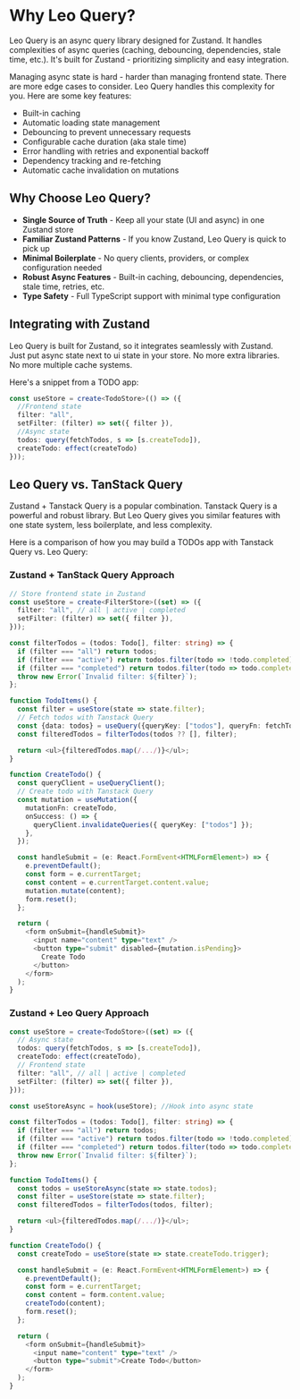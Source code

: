 # Why Leo Query?

Leo Query is an async query library designed for Zustand. It handles complexities of async queries (caching, debouncing, dependencies, stale time, etc.). It's built for Zustand - prioritizing simplicity and easy integration.

Managing async state is hard - harder than managing frontend state. There are more edge cases to consider. Leo Query handles this complexity for you. Here are some key features:

- Built-in caching 
- Automatic loading state management
- Debouncing to prevent unnecessary requests 
- Configurable cache duration (aka stale time)
- Error handling with retries and exponential backoff
- Dependency tracking and re-fetching
- Automatic cache invalidation on mutations

## Why Choose Leo Query?
- **Single Source of Truth** - Keep all your state (UI and async) in one Zustand store
- **Familiar Zustand Patterns** - If you know Zustand, Leo Query is quick to pick up
- **Minimal Boilerplate** - No query clients, providers, or complex configuration needed
- **Robust Async Features** - Built-in caching, debouncing, dependencies, stale time, retries, etc. 
- **Type Safety** - Full TypeScript support with minimal type configuration

## Integrating with Zustand

Leo Query is built for Zustand, so it integrates seamlessly with Zustand. Just put async state next to ui state in your store. No more extra libraries. No more multiple cache systems.

Here's a snippet from a TODO app:

```typescript
const useStore = create<TodoStore>(() => ({
  //Frontend state
  filter: "all",
  setFilter: (filter) => set({ filter }),
  //Async state
  todos: query(fetchTodos, s => [s.createTodo]),
  createTodo: effect(createTodo)
}));
```

## Leo Query vs. TanStack Query

Zustand + Tanstack Query is a popular combination. Tanstack Query is a powerful and robust library. But Leo Query gives you similar features with one state system, less boilerplate, and less complexity.

Here is a comparison of how you may build a TODOs app with Tanstack Query vs. Leo Query:

### Zustand + TanStack Query Approach

```typescript
// Store frontend state in Zustand
const useStore = create<FilterStore>((set) => ({
  filter: "all", // all | active | completed
  setFilter: (filter) => set({ filter }),
}));

const filterTodos = (todos: Todo[], filter: string) => {
  if (filter === "all") return todos;
  if (filter === "active") return todos.filter(todo => !todo.completed);
  if (filter === "completed") return todos.filter(todo => todo.completed);
  throw new Error(`Invalid filter: ${filter}`);
};

function TodoItems() {
  const filter = useStore(state => state.filter);
  // Fetch todos with Tanstack Query
  const {data: todos} = useQuery({queryKey: ["todos"], queryFn: fetchTodos });
  const filteredTodos = filterTodos(todos ?? [], filter);

  return <ul>{filteredTodos.map(/.../)}</ul>;
}

function CreateTodo() {
  const queryClient = useQueryClient();
  // Create todo with Tanstack Query
  const mutation = useMutation({
    mutationFn: createTodo,
    onSuccess: () => {
      queryClient.invalidateQueries({ queryKey: ["todos"] });
    },
  });

  const handleSubmit = (e: React.FormEvent<HTMLFormElement>) => {
    e.preventDefault();
    const form = e.currentTarget;
    const content = e.currentTarget.content.value;
    mutation.mutate(content);
    form.reset();
  };

  return (
    <form onSubmit={handleSubmit}>
      <input name="content" type="text" />
      <button type="submit" disabled={mutation.isPending}>
        Create Todo
      </button>
    </form>
  );
}
```

### Zustand + Leo Query Approach

```typescript
const useStore = create<TodoStore>((set) => ({
  // Async state
  todos: query(fetchTodos, s => [s.createTodo]),
  createTodo: effect(createTodo),
  // Frontend state
  filter: "all", // all | active | completed
  setFilter: (filter) => set({ filter }),
}));

const useStoreAsync = hook(useStore); //Hook into async state

const filterTodos = (todos: Todo[], filter: string) => {
  if (filter === "all") return todos;
  if (filter === "active") return todos.filter(todo => !todo.completed);
  if (filter === "completed") return todos.filter(todo => todo.completed);
  throw new Error(`Invalid filter: ${filter}`);
};

function TodoItems() {
  const todos = useStoreAsync(state => state.todos);
  const filter = useStore(state => state.filter);
  const filteredTodos = filterTodos(todos, filter);

  return <ul>{filteredTodos.map(/.../)}</ul>;
}

function CreateTodo() {
  const createTodo = useStore(state => state.createTodo.trigger);

  const handleSubmit = (e: React.FormEvent<HTMLFormElement>) => {
    e.preventDefault();
    const form = e.currentTarget;
    const content = form.content.value;
    createTodo(content);
    form.reset();
  };

  return (
    <form onSubmit={handleSubmit}>
      <input name="content" type="text" />
      <button type="submit">Create Todo</button>
    </form>
  );
}
```
